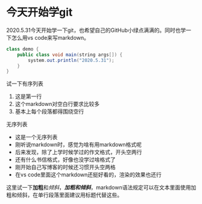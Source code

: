 # 今天开始学git

2020.5.31今天开始学一下git，也希望自己的GitHub小绿点满满的。同时也学一下怎么用vs code来写markdown。

```java
class demo {
    public class void main(string args[]) {
        system.out.println("2020.5.31");
    }
}
```

试一下有序列表

1. 这是第一行
2. 这个markdown对空白行要求比较多
3. 基本上每个段落都得围绕空行

无序列表

- 这是一个无序列表
- 刚听说markdown时，感觉为啥有用markdown格式呢
- 后来发现，除了上学时候学过的作文格式，开头空两行
- 还有什么书信格式，好像也没学过啥格式了
- 刚开始自己写博客的时候还习惯开头空两格
- 在vs code里面这个markdown还挺好看的，渲染的效果也还行

这里试一下**加粗**和*倾斜*，***加粗和倾斜***，markdown语法规定可以在文本里面使用加粗和倾斜，在单行段落里面建议用标题代替这些。
